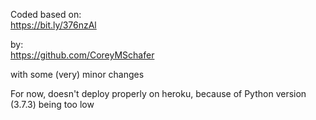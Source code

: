 Coded based on:  
https://bit.ly/376nzAl  

by:  
https://github.com/CoreyMSchafer  

with some (very) minor changes    


For now, doesn't deploy properly on heroku, because of Python version (3.7.3) being too low   
